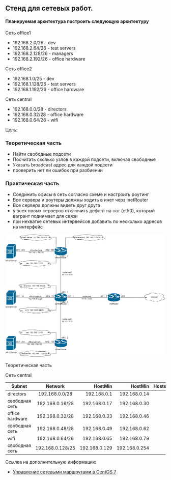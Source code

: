 ## Стенд для сетевых работ.

#### Планируемая архитектура построить следующую архитектуру

Сеть office1
- 192.168.2.0/26 - dev
- 192.168.2.64/26 - test servers
- 192.168.2.128/26 - managers
- 192.168.2.192/26 - office hardware

Сеть office2
- 192.168.1.0/25 - dev
- 192.168.1.128/26 - test servers
- 192.168.1.192/26 - office hardware


Сеть central
- 192.168.0.0/28 - directors
- 192.168.0.32/28 - office hardware
- 192.168.0.64/26 - wifi

Цель:

### Теоретическая часть
- Найти свободные подсети
- Посчитать сколько узлов в каждой подсети, включая свободные
- Указать broadcast адрес для каждой подсети
- проверить нет ли ошибок при разбиении

### Практическая часть
- Соединить офисы в сеть согласно схеме и настроить роутинг
- Все сервера и роутеры должны ходить в инет черз inetRouter
- Все сервера должны видеть друг друга
- у всех новых серверов отключить дефолт на нат (eth0), который вагрант поднимает для связи
- при нехватке сетевых интервейсов добавить по несколько адресов на интерфейс

![](topology.jpg)

Теоретическая часть

Сеть central

|      Subnet      |      Network      |    HostMin    |    HostMin    | Hosts/Net |   Broadcast   |
|------------------|:-----------------:|--------------:|--------------:|----------:|--------------:|
| directors        | 192.168.0.0/28    | 192.168.0.1   | 192.168.0.14  |     14    | 192.168.0.15  |
| свободная сеть   | 192.168.0.16/28   | 192.168.0.17  | 192.168.0.30  |     14    | 192.168.0.31  |
| office hardware  | 192.168.0.32/28   | 192.168.0.33  | 192.168.0.46  |     14    | 192.168.0.47  |
| свободная сеть   | 192.168.0.48/28   | 192.168.0.49  | 192.168.0.62  |     14    | 192.168.0.63  |
| wifi             | 192.168.0.64/26   | 192.168.0.65  | 192.168.0.79  |     62    | 192.168.0.127 |
| свободная сеть   | 192.168.0.128/25  | 192.168.0.129 | 192.168.0.254 |     126   | 192.168.0.255 |






Ссылка на дополнительную информацию
- [Управление сетевыми маршрутами в CentOS 7](https://www.dmosk.ru/miniinstruktions.php?mini=route-centos)
